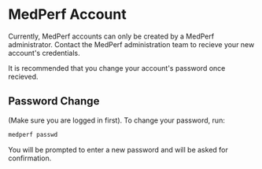 # MedPerf Account

Currently, MedPerf accounts can only be created by a MedPerf administrator. Contact the MedPerf administration team to recieve your new account's credentials.

It is recommended that you change your account's password once recieved.

## Password Change

(Make sure you are logged in first). To change your password, run:

```bash
medperf passwd
```

You will be prompted to enter a new password and will be asked for confirmation.
